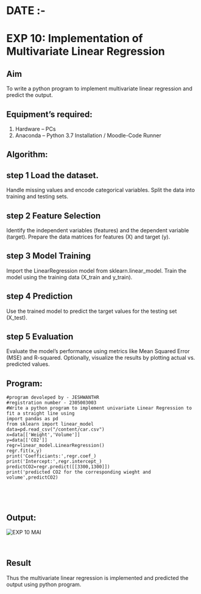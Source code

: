 # DATE :-
# EXP 10: Implementation of Multivariate Linear Regression
## Aim
To write a python program to implement multivariate linear regression and predict the output.
## Equipment’s required:
1.	Hardware – PCs
2.	Anaconda – Python 3.7 Installation / Moodle-Code Runner
## Algorithm:
## step 1 Load the dataset.
Handle missing values and encode categorical variables.
Split the data into training and testing sets.
## step 2 Feature Selection

Identify the independent variables (features) and the dependent variable (target).
Prepare the data matrices for features (X) and target (y).
## step 3 Model Training

Import the LinearRegression model from sklearn.linear_model.
Train the model using the training data (X_train and y_train).
## step 4 Prediction

Use the trained model to predict the target values for the testing set (X_test).
## step 5 Evaluation

Evaluate the model’s performance using metrics like Mean Squared Error (MSE) and R-squared.
Optionally, visualize the results by plotting actual vs. predicted values.
 
## Program:
```
#program devoleped by - JESHWANTHR 
#registration number - 2305003003
#Write a python program to implement univariate Linear Regression to fit a straight line using
import pandas as pd
from sklearn import linear_model
data=pd.read_csv("/content/car.csv")
x=data[['Weight','Volume']]
y=data[['CO2']]
regr=linear_model.LinearRegression()
regr.fit(x,y)
print('Coefficiants:',regr.coef_)
print('Intercept:',regr.intercept_)
predictCO2=regr.predict([[3300,1300]])
print('predicted CO2 for the corresponding wieght and volume',predictCO2)





```
## Output:
![EXP 10 MAI](https://github.com/Jeshwanth01/Multivariate-Linear-Regression/assets/145525167/4899b0fe-f805-4584-8073-986f8dadd608)



<br>

## Result
Thus the multivariate linear regression is implemented and predicted the output using python program.
